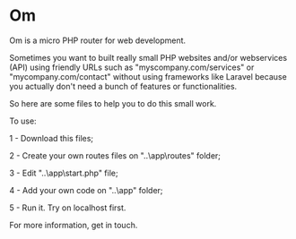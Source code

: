 # Om
Om is a micro PHP router for web development.

Sometimes you want to built really small PHP websites and/or webservices (API) using friendly URLs such as "myscompany.com/services" or "mycompany.com/contact" without using frameworks like Laravel because you actually don't need a bunch of features or functionalities.

So here are some files to help you to do this small work.

To use:

1 - Download this files;

2 - Create your own routes files on "..\app\routes\" folder;

3 - Edit "..\app\start.php" file;

4 - Add your own code on "..\app\" folder;

5 - Run it. Try on localhost first.

For more information, get in touch.
